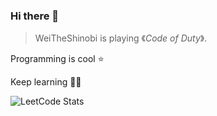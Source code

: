 ### Hi there 👋

> WeiTheShinobi is playing 《*Code of Duty*》.

Programming is cool ⭐

Keep learning 🦆🥰

![LeetCode Stats](https://leetcode.card.workers.dev/weitheshinobi?theme=dark&font=source_code_pro&extension=null)
